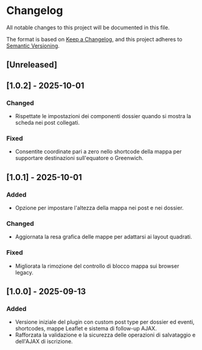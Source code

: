# Changelog
All notable changes to this project will be documented in this file.

The format is based on [Keep a Changelog](https://keepachangelog.com/en/1.1.0/), and this project adheres to [Semantic Versioning](https://semver.org/spec/v2.0.0.html).

## [Unreleased]

## [1.0.2] - 2025-10-01
### Changed
- Rispettate le impostazioni dei componenti dossier quando si mostra la scheda nei post collegati.

### Fixed
- Consentite coordinate pari a zero nello shortcode della mappa per supportare destinazioni sull'equatore o Greenwich.

## [1.0.1] - 2025-10-01
### Added
- Opzione per impostare l'altezza della mappa nei post e nei dossier.

### Changed
- Aggiornata la resa grafica delle mappe per adattarsi ai layout quadrati.

### Fixed
- Migliorata la rimozione del controllo di blocco mappa sui browser legacy.

## [1.0.0] - 2025-09-13
### Added
- Versione iniziale del plugin con custom post type per dossier ed eventi, shortcodes, mappe Leaflet e sistema di follow-up AJAX.
- Rafforzata la validazione e la sicurezza delle operazioni di salvataggio e dell'AJAX di iscrizione.

